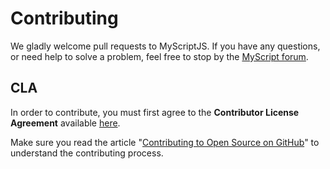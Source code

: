 # Contributing

We gladly welcome pull requests to MyScriptJS. If you have any questions, or need help to solve a problem, feel free to stop by the [MyScript forum](https://developer-support.myscript.com/support/discussions/forums/16000096021).

## CLA

In order to contribute, you must first agree to the **Contributor License Agreement** available [here](http://goo.gl/forms/YyzZ9VSvYG).

Make sure you read the article "[Contributing to Open Source on GitHub](https://guides.github.com/activities/contributing-to-open-source/)" to understand the contributing process.
